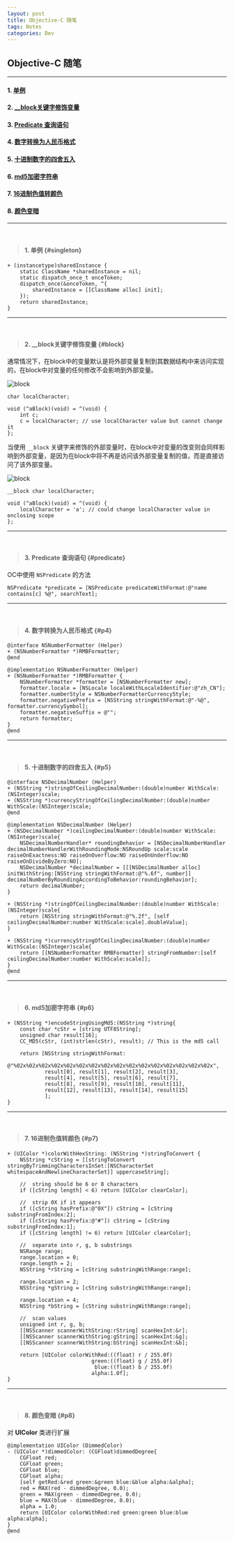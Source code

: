```yaml
---
layout: post
title: Objective-C 随笔
tags: Notes
categories: Dev
---
```


## Objective-C 随笔

---

#### 1. [单例](#singleton)
#### 2. [__block关键字修饰变量](#block)
#### 3. [Predicate 查询语句](#predicate)
#### 4. [数字转换为人民币格式](#p4)
#### 5. [十进制数字的四舍五入](#p5)
#### 6. [md5加密字符串](#p6)
#### 7. [16进制色值转颜色](#p7)
#### 8. [颜色变暗](#p8)

---

<br>

> #### 1. 单例 {#singleton}

```objc
+ (instancetype)sharedInstance {
    static ClassName *sharedInstance = nil;
    static dispatch_once_t onceToken;
    dispatch_once(&onceToken, ^{
        sharedInstance = [[ClassName alloc] init];
    });
    return sharedInstance;
}
```

---

<br>

> #### 2. __block关键字修饰变量 {#block}

通常情况下，在block中的变量默认是将外部变量复制到其数据结构中来访问实现的，在block中对变量的任何修改不会影响到外部变量。

![block](/images/block/block2.png)

```objc
char localCharacter;

void (^aBlock)(void) = ^(void) {
    int c;
    c = localCharacter; // use localCharacter value but cannot change it
};
```

当使用 `__block` 关键字来修饰的外部变量时，在block中对变量的改变则会同样影响到外部变量，是因为在block中将不再是访问该外部变量复制的值，而是直接访问了该外部变量。

![block](/images/block/block1.png)

```objc
__block char localCharacter;

void (^aBlock)(void) = ^(void) {
    localCharacter = 'a'; // could change localCharacter value in enclosing scope
};
```

---

<br>

> #### 3. Predicate 查询语句 {#predicate}

OC中使用 `NSPredicate` 的方法

```objc
NSPredicate *predicate = [NSPredicate predicateWithFormat:@"name contains[c] %@", searchText];
```

---

<br>

> #### 4. 数字转换为人民币格式 {#p4}

```objc
@interface NSNumberFormatter (Helper)
+ (NSNumberFormatter *)RMBFormatter;
@end
```

```objc
@implementation NSNumberFormatter (Helper)
+ (NSNumberFormatter *)RMBFormatter {
    NSNumberFormatter *formatter = [NSNumberFormatter new];
    formatter.locale = [NSLocale localeWithLocaleIdentifier:@"zh_CN"];
    formatter.numberStyle = NSNumberFormatterCurrencyStyle;
    formatter.negativePrefix = [NSString stringWithFormat:@"-%@", formatter.currencySymbol];
    formatter.negativeSuffix = @"";
    return formatter;
}
@end
```

---

<br>

> #### 5. 十进制数字的四舍五入 {#p5}

```objc
@interface NSDecimalNumber (Helper)
+ (NSString *)stringOfCeilingDecimalNumber:(double)number WithScale:(NSInteger)scale;
+ (NSString *)currencyStringOfCeilingDecimalNumber:(double)number WithScale:(NSInteger)scale;
@end
```

```objc
@implementation NSDecimalNumber (Helper)
+ (NSDecimalNumber *)ceilingDecimalNumber:(double)number WithScale:(NSInteger)scale{
    NSDecimalNumberHandler* roundingBehavior = [NSDecimalNumberHandler decimalNumberHandlerWithRoundingMode:NSRoundUp scale:scale raiseOnExactness:NO raiseOnOverflow:NO raiseOnUnderflow:NO raiseOnDivideByZero:NO];
    NSDecimalNumber *decimalNumber = [[[NSDecimalNumber alloc] initWithString:[NSString stringWithFormat:@"%.6f", number]] decimalNumberByRoundingAccordingToBehavior:roundingBehavior];
    return decimalNumber;
}

+ (NSString *)stringOfCeilingDecimalNumber:(double)number WithScale:(NSInteger)scale{
    return [NSString stringWithFormat:@"%.2f", [self ceilingDecimalNumber:number WithScale:scale].doubleValue];
}

+ (NSString *)currencyStringOfCeilingDecimalNumber:(double)number WithScale:(NSInteger)scale{
    return [[NSNumberFormatter RMBFormatter] stringFromNumber:[self ceilingDecimalNumber:number WithScale:scale]];
}
@end
```

---

<br>

> #### 6. md5加密字符串 {#p6}

```objc
+ (NSString *)encodeStringUsingMd5:(NSString *)string{
    const char *cStr = [string UTF8String];
    unsigned char result[16];
    CC_MD5(cStr, (int)strlen(cStr), result); // This is the md5 call
    
    return [NSString stringWithFormat:
            @"%02x%02x%02x%02x%02x%02x%02x%02x%02x%02x%02x%02x%02x%02x%02x%02x",
            result[0], result[1], result[2], result[3],
            result[4], result[5], result[6], result[7],            
            result[8], result[9], result[10], result[11],
            result[12], result[13], result[14], result[15]
            ];
}
```

---

<br>

> #### 7. 16进制色值转颜色 {#p7}

```objc
+ (UIColor *)colorWithHexString: (NSString *)stringToConvert {
    NSString *cString = [[stringToConvert stringByTrimmingCharactersInSet:[NSCharacterSet whitespaceAndNewlineCharacterSet]] uppercaseString];
    
    //  string should be 6 or 8 characters
    if ([cString length] < 6) return [UIColor clearColor];
    
    //  strip 0X if it appears
    if ([cString hasPrefix:@"0X"]) cString = [cString substringFromIndex:2];
    if ([cString hasPrefix:@"#"]) cString = [cString substringFromIndex:1];
    if ([cString length] != 6) return [UIColor clearColor];

    //  separate into r, g, b substrings
    NSRange range;
    range.location = 0;
    range.length = 2;
    NSString *rString = [cString substringWithRange:range];
    
    range.location = 2;
    NSString *gString = [cString substringWithRange:range];
    
    range.location = 4;
    NSString *bString = [cString substringWithRange:range];
    
    //  scan values
    unsigned int r, g, b;
    [[NSScanner scannerWithString:rString] scanHexInt:&r];
    [[NSScanner scannerWithString:gString] scanHexInt:&g];
    [[NSScanner scannerWithString:bString] scanHexInt:&b];
    
    return [UIColor colorWithRed:((float) r / 255.0f)
                           green:((float) g / 255.0f)
                            blue:((float) b / 255.0f)
                           alpha:1.0f];
}
```

---

<br>

> #### 8. 颜色变暗 {#p8}

对 **UIColor** 类进行扩展

```objc
@implementation UIColor (DimmedColor)
- (UIColor *)dimmedColor: (CGFloat)dimmedDegree{
    CGFloat red;
    CGFloat green;
    CGFloat blue;
    CGFloat alpha;
    [self getRed:&red green:&green blue:&blue alpha:&alpha];
    red = MAX(red - dimmedDegree, 0.0);
    green = MAX(green - dimmedDegree, 0.0);
    blue = MAX(blue - dimmedDegree, 0.0);
    alpha = 1.0;
    return [UIColor colorWithRed:red green:green blue:blue alpha:alpha];
}
@end

```
